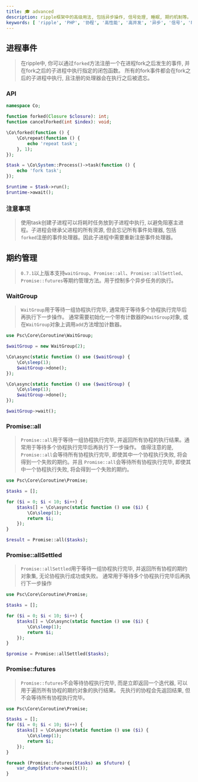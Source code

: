 ```yaml
---
title: 🎓 advanced
description: ripple框架中的高级用法, 包括异步操作, 信号处理, 睡眠, 期约机制等。
keywords: [ 'ripple', 'PHP', '协程', '高性能', '高并发', '异步', '信号', '睡眠', '期约' ]
---
```


## 进程事件

> 在ripple中, 你可以通过`forked`方法注册一个在进程fork之后发生的事件, 并在fork之后的子进程中执行指定的闭包函数。
> 所有的fork事件都会在fork之后的子进程中执行, 且注册的处理器会在执行之后被遗忘。

### API

```php
namespace Co;

function forked(Closure $closure): int;
function cancelForked(int $index): void;
```

```php
\Co\forked(function () {
    \Co\repeat(function () {
        echo 'repeat task';
    }, 1);
});

$task = \Co\System::Process()->task(function () {
    echo 'fork task';
});

$runtime = $task->run();
$runtime->await();
```

### 注意事项

> 使用task创建子进程可以将耗时任务放到子进程中执行, 以避免阻塞主进程。子进程会继承父进程的所有资源,
> 但会忘记所有事件处理器, 包括`forked`注册的事件处理器。因此子进程中需要重新注册事件处理器。

## 期约管理

> `0.7.1`以上版本支持`waitGroup`、`Promise::all`、`Promise::allSettled`、`Promise::futures`等期约管理方法。用于控制多个异步任务的执行。

### WaitGroup

> `WaitGroup`用于等待一组协程执行完毕, 通常用于等待多个协程执行完毕后再执行下一步操作。
> 通常需要初始化一个带有计数器的`WaitGroup`对象, 或在`WaitGroup`对象上调用`add`方法增加计数器。

```php
use Psc\Core\Coroutine\WaitGroup;

$waitGroup = new WaitGroup(2);

\Co\async(static function () use ($waitGroup) {
    \Co\sleep(1);
    $waitGroup->done();
});

\Co\async(static function () use ($waitGroup) {
    \Co\sleep(1);
    $waitGroup->done();
});

$waitGroup->wait();
```

### Promise::all

> `Promise::all`用于等待一组协程执行完毕, 并返回所有协程的执行结果。通常用于等待多个协程执行完毕后再执行下一步操作。
> 值得注意的是, `Promise::all`会等待所有协程执行完毕, 即使其中一个协程执行失败, 将会得到一个失败的期约。并且
> `Promise::all`会等待所有协程执行完毕,
> 即使其中一个协程执行失败, 将会得到一个失败的期约。

```php
use Psc\Core\Coroutine\Promise;

$tasks = [];

for ($i = 0; $i < 10; $i++) {
    $tasks[] = \Co\async(static function () use ($i) {
        \Co\sleep(1);
        return $i;
    });
}

$result = Promise::all($tasks);
```

### Promise::allSettled

> `Promise::allSettled`用于等待一组协程执行完毕, 并返回所有协程的期约对象集, 无论协程执行成功或失败。
> 通常用于等待多个协程执行完毕后再执行下一步操作

```php
use Psc\Core\Coroutine\Promise;

$tasks = [];

for ($i = 0; $i < 10; $i++) {
    $tasks[] = \Co\async(static function () use ($i) {
        \Co\sleep(1);
        return $i;
    });
}

$promise = Promise::allSettled($tasks);
```

### Promise::futures

> `Promise::futures`不会等待协程执行完毕, 而是立即返回一个迭代器, 可以用于遍历所有协程的期约对象的执行结果。
> 先执行的协程会先返回结果, 但不会等待所有协程执行完毕。

```php
use Psc\Core\Coroutine\Promise;

$tasks = [];
for ($i = 0; $i < 10; $i++) {
    $tasks[] = \Co\async(static function () use ($i) {
        \Co\sleep(1);
        return $i;
    });
}

foreach (Promise::futures($tasks) as $future) {
    var_dump($future->await());
}
```
